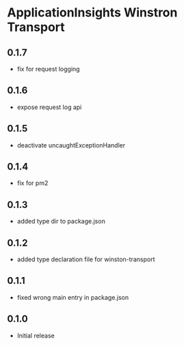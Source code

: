 # ApplicationInsights Winstron Transport

## 0.1.7
- fix for request logging

## 0.1.6
- expose request log api

## 0.1.5
- deactivate uncaughtExceptionHandler

## 0.1.4
- fix for pm2

## 0.1.3
- added type dir to package.json

## 0.1.2
- added type declaration file for winston-transport

## 0.1.1

- fixed wrong main entry in package.json

## 0.1.0

- Initial release
